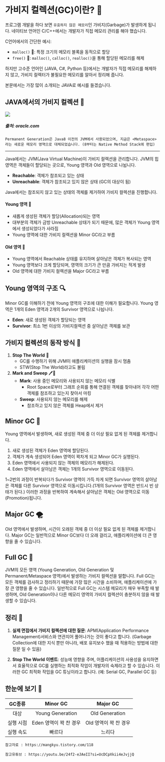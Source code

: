 # 가비지 컬렉션(GC)이란? 🚮

프로그램 개발을 하다 보면 `유효하지 않은 메모리`인 가비지(Garbage)가 발생하게 됩니다. 네이티브 언어인 C/C++에서는 개발자가 직접 메모리 관리를 해야 했습니다.

C언어에서의 간단한 예시:
- `malloc()` 🧱: 특정 크기의 메모리 블록을 동적으로 할당
- `free()` 🧹: `malloc()`, `calloc()`, `realloc()`을 통해 할당된 메모리를 해제

하지만 고수준 언어인 (JAVA, C#, Python 등)에서는 개발자가 직접 메모리를 해제하지 않고, 가비지 컬렉터가 불필요한 메모리를 알아서 정리해 줍니다.

본문에서는 가장 많이 소개되는 JAVA로 예시를 들겠습니다.

## JAVA에서의 가비지 컬렉션 🌿


<img src="https://www.oracle.com/webfolder/technetwork/tutorials/obe/java/gc01/images/gcslides/Slide5.png">


##### 출처: oracle.com

```
Permanent Generation은 Java8 이전의 JVM에서 사용되었으며, 지금은 <Metaspace>라는 새로운 메모리 영역으로 대체되었습니다. (8부터는 Native Method Stack에 편입)
```
---

Java에서는 JVM(Java Virtual Machine)이 가비지 컬렉션을 관리합니다. JVM의 힙 영역은 객체들이 할당되는 곳으로, Young 영역과 Old 영역으로 나뉩니다.
- **Reachable**: 객체가 참조되고 있는 상태
- **Unreachable**: 객체가 참조되고 있지 않은 상태 (GC의 대상이 됨)

Java에서는 참조되지 않고 있는 상태의 객체를 제거하여 가비지 컬렉션을 진행합니다.

#### Young 영역 🌱
- 새롭게 생성된 객체가 할당(Allocation)되는 영역
- 대부분의 객체가 금방 Unreachable 상태가 되기 때문에, 많은 객체가 Young 영역에서 생성되었다가 사라짐
- Young 영역에 대한 가비지 컬렉션을 Minor GC라고 부름

#### Old 영역 🌳
- Young 영역에서 Reachable 상태를 유지하며 살아남은 객체가 복사되는 영역
- Young 영역보다 크게 할당되며, 영역의 크기가 큰 만큼 가비지는 적게 발생
- Old 영역에 대한 가비지 컬렉션을 Major GC라고 부름

## Young 영역의 구조 🔍
Minor GC를 이해하기 전에 Young 영역의 구조에 대한 이해가 필요합니다.
Young 영역은 1개의 Eden 영역과 2개의 Survivor 영역으로 나뉩니다.
- **Eden**: 새로 생성된 객체가 할당되는 영역
- **Survivor**: 최소 1번 이상의 가비지컬렉션 중 살아남은 객체를 보관

## 가비지 컬렉션의 동작 방식 🔄

1. **Stop The World** 🛑
    - GC를 수행하기 위해 JVM이 애플리케이션의 실행을 잠시 멈춤
    - STW(Stop The World)라고도 불림
2. **Mark and Sweep** 🖊🧹
    - **Mark**: 사용 중인 메모리와 사용되지 않는 메모리 식별
        - Root Space로부터 그래프 순회를 통해 연결된 객체를 찾아내어 각각 어떤 객체를 참조하고 있는지 찾아서 마킹
    - **Sweep**: 사용되지 않는 메모리를 해제
        - 참조하고 있지 않은 객체를 Heap에서 제거

## Minor GC 🚀

Young 영역에서 발생하며, 새로 생성된 객체 중 더 이상 필요 없게 된 객체를 제거합니다.

1. 새로 생성된 객체가 Eden 영역에 할당된다.
2. 객체가 계속 생성되어 Eden 영역이 꽉차게 되고 Minor GC가 실행된다.
3. Eden 영역에서 사용되지 않는 객체의 메모리가 해제된다.
4. Eden 영역에서 살아남은 객체는 1개의 Survivor 영역으로 이동된다.

1~2번의 과정이 반복되다가 Survivor 영역이 가득 차게 되면 Survivor 영역의 살아남은 객체를 다른 Survivor 영역으로 이동시킵니다.(1개의 Survivor 영역은 반드시 빈 상태가 된다.)
이러한 과정을 반복하여 계속해서 살아남은 객체는 Old 영역으로 이동(Promotion)됩니다.

## Major GC 🌪

Old 영역에서 발생하며, 시간이 오래된 객체 중 더 이상 필요 없게 된 객체를 제거합니다. Major GC는 일반적으로 Minor GC보다 더 오래 걸리고, 애플리케이션에 더 큰 영향을 줄 수 있습니다.

## Full GC 🌝

JVM의 모든 영역 (Young Generation, Old Generation 및 Permanent/Metaspace 영역)에서 발생하는 가비지 컬렉션을 말합니다.
Full GC는 모든 객체를 검사하고 정리하기 때문에 가장 많은 시간을 소비하며, 애플리케이션에 가장 큰 영향을 줄 수 있습니다.
일반적으로 Full GC는 시스템 메모리가 매우 부족할 때 발생하며, Old Generation이나 다른 메모리 영역의 가비지 컬렉션이 충분하지 않을 때 발생할 수 있습니다.

## 정리 📝

1. **실제 면접에서 가비지 컬렉션에 대한 질문**: APM(Application Performance Management)서비스와 연관지어 풀어나가는 것이 좋다고 합니다. (Garbage Collection에 대한 지식
뿐만 아니라, 배포 유지보수 했을 때 적용하는 방법에 대한 질문 일 수 있음)

2. **Stop The World 이벤트**: 성능에 영향을 주며, 어플리케이션의 사용성을 유지하면서 효율적으로 GC를 실행하는 최적화 작업이 개발자의 숙제라고 할 수 있습니다. 이러한 GC 최적화 작업을 GC 튜닝이라고 합니다. (예: Serial GC, Parallel GC 등)

## 한눈에 보기 👀

| GC종류 | Minor GC | Major GC |
|:---:|:---:|:---:|
| 대상| Young Generation | Old Generation |
| 실행 시점 | Eden 영역이 꽉 찬 경우 | Old 영역이 꽉 찬 경우 |
| 실행 속도 | 빠르다 | 느리다 |

```
참고자료 : https://mangkyu.tistory.com/118

참고유튜브 : https://youtu.be/24f2-eJAeII?si=UcDCpXkii4eJvjjQ
```
